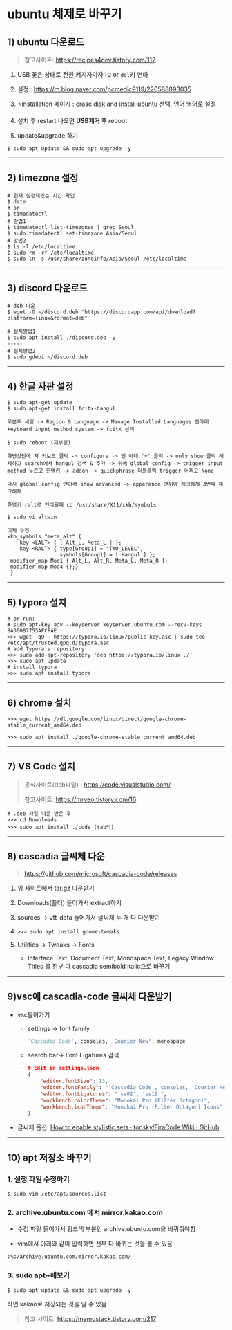 # ubuntu 체제로 바꾸기

## 1) ubuntu 다운로드

> 참고사이트: https://recipes4dev.tistory.com/112

1. USB 꽂은 상태로 전원 켜지자마자 `F2` or `del`키 연타
2. 설정 : https://m.blog.naver.com/pcmedic9119/220588093035
3. ⭐installation 페이지 : erase disk and install ubuntu 선택, 언어 영어로 설정
4. 설치 후 restart 나오면 **USB제거 후** reboot

5. update&upgrade 하기

```shell
$ sudo apt update && sudo apt upgrade -y
```

---

## 2) timezone 설정

```shell
# 현재 설정돼있는 시간 확인
$ date
# or
$ timedatectl
# 방법1
$ timedatectl list-timezones | grep Seoul
$ sudo timedatectl set-timezone Asia/Seoul
# 방법2
$ ls -l /etc/localtime
$ sudo rm -rf /etc/localtime
$ sudo ln -s /usr/share/zoneinfo/Asia/Seoul /etc/localtime
```

---

## 3) discord 다운로드

```shell
# deb 다운
$ wget -O ~/discord.deb "https://discordapp.com/api/download?platform=linux&format=deb"

# 설치방법1
$ sudo apt install ./discord.deb -y
-----
# 설치방법2
$ sudo gdebi ~/discord.deb
```

---

## 4) 한글 자판 설정

```shell
$ sudo apt-get update
$ sudo apt-get install fcitx-hangul

우분투 세팅 -> Region & Language -> Manage Installed Languages 맨아래 keyboard input method system -> fcitx 선택

$ sudo reboot (재부팅)

화면상단에 저 키보드 클릭 -> configure -> 맨 아래 '+' 클릭 -> only show 클릭 해제하고 search에서 hangul 검색 & 추가 -> 위에 global config -> trigger input method 누르고 한영키 -> addon -> quickphrase 더블클릭 trigger 어쩌고 None

다시 global config 맨아래 show advanced -> apperance 맨위에 체크해제 3번째 체크해제

한영키 ralt로 인식될때 cd /usr/share/X11/xkb/symbols

$ sudo vi altwin

이케 수정
xkb_symbols "meta_alt" {    
 	key <LALT> { [ Alt_L, Meta_L ] };   
 	key <RALT> { type[Group1] = "TWO_LEVEL",                 
     			 symbols[Group1] = [ Hangul ] };     
 modifier_map Mod1 { Alt_L, Alt_R, Meta_L, Meta_R };
 modifier_map Mod4 {};}
 }
```

---

## 5) typora 설치

```shell
# or run:
# sudo apt-key adv --keyserver keyserver.ubuntu.com --recv-keys BA300B7755AFCFAE
>>> wget -qO - https://typora.io/linux/public-key.asc | sudo tee /etc/apt/trusted.gpg.d/typora.asc
# add Typora's repository
>>> sudo add-apt-repository 'deb https://typora.io/linux ./'
>>> sudo apt update
# install typora
>>> sudo apt install typora
```

---

## 6) chrome 설치

```shell
>>> wget https://dl.google.com/linux/direct/google-chrome-stable_current_amd64.deb

>>> sudo apt install ./google-chrome-stable_current_amd64.deb
```

---

## 7) VS Code 설치

> 공식사이트(deb파일) : https://code.visualstudio.com/
>
> 참고사이트: https://mryeo.tistory.com/16

```shell
# .deb 파일 다운 받은 후
>>> cd Downloads
>>> sudo apt install ./code (tab키)
```

---

## 8) cascadia 글씨체 다운

> https://github.com/microsoft/cascadia-code/releases

1. 위 사이트에서 tar.gz 다운받기

2. Downloads(폴더) 들어가서 extract하기
3. sources -> vtt_data 들어가서 글씨체 두 개 다 다운받기

4. ```shell
   >>> sudo apt install gnome-tweaks
   ```

5. Utilities -> Tweaks -> Fonts

   * Interface Text, Document Text, Monospace Text, Legacy Window Titles 를 전부 다 cascadia semibold italic으로 바꾸기 

---

## 9)vsc에 cascadia-code 글씨체 다운받기

* vsc들어가기

  * settings -> font family 

    ```python
    'Cascadia Code', consolas, 'Courier New', monospace
    ```

  * search bar-> Font Ligatures 검색 

    ```json
    # Edit in settings.json
    {
        "editor.fontSize": 13,
        "editor.fontFamily": "'Cascadia Code', consolas, 'Courier New', monospace",
        "editor.fontLigatures": "'ss02', 'ss19'",
        "workbench.colorTheme": "Monokai Pro (Filter Octagon)",
        "workbench.iconTheme": "Monokai Pro (Filter Octagon) Icons"
    }
    ```

* 글씨체 옵션: [How to enable stylistic sets · tonsky/FiraCode Wiki · GitHub](https://github.com/tonsky/FiraCode/wiki/How-to-enable-stylistic-sets)

---

## 10) apt 저장소 바꾸기

### 1. 설정 파일 수정하기
```shell
$ sudo vim /etc/apt/sources.list
```

### 2. archive.ubuntu.com 에서 mirror.kakao.com
* 수정 파일 들어가서 핑크색 부분인 archive.ubuntu.com을 바꿔줘야함

* vim에서 아래와 같이 입력하면 전부 다 바뀌는 것을 볼 수 있음
```shell
:%s/archive.ubuntu.com/mirror.kakao.com/
```
### 3. sudo apt~해보기
```shell
$ sudo apt update && sudo apt upgrade -y
```
하면 kakao로 저장되는 것을 알 수 있음


> 참고 사이트: https://memostack.tistory.com/217
